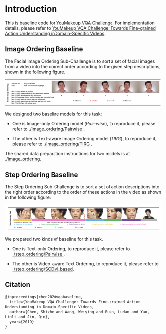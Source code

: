 # Introduction

This is baseline code for [YouMakeup VQA Challenge](https://languageandvision.github.io/youmakeup_vqa/index.html). 
For implementation details, please refer to [YouMakeup VQA Challenge: Towards Fine-grained Action Understanding inDomain-Specific Videos](http://note.youdao.com/).

## Image Ordering Baseline

The Facial Image Ordering Sub-Challenge is to sort a set of facial images from
a video into the correct order according to the given step descriptions, shown in the following figure.

<div style="align: center">
<img src="./pics/image_ordering.png" >
</div>

We designed two baseline models for this task:

- One is Image-only Ordering model (*Pair-wise*), to reproduce it, please refer to [./image_ordering/Pairwise ](https://github.com/AIM3-RUC/Youmakeup_Baseline/tree/master/image_ordering/Pairwise).

- The other is Text-aware Image Ordering model (*TIRG*), to reproduce it, please refer to [./image_ordering/TIRG ](https://github.com/AIM3-RUC/Youmakeup_Baseline/tree/master/image_ordering/TIRG).


The shared data preparation instructions for two models is at [./image_ordering](https://github.com/AIM3-RUC/Youmakeup_Baseline/tree/master/image_ordering).

## Step Ordering Baseline
The Step Ordering Sub-Challenge is to sort a set of action descriptions into the right order according to the order of these actions in the video as shown in the following figure:

<div style="align: center">
<img src="./pics/step_ordering.png" >
</div>

We prepared two kinds of baseline for this task. 

- One is Text-only Ordering, to reproduce it, please refer to [./step_ordering/Pairwise ](https://github.com/AIM3-RUC/Youmakeup_Baseline/tree/master/step_ordering/Pairwise).

- The other is Video-aware Text Ordering, to reproduce it, please refer to [./step_ordering/SCDM_based](https://github.com/AIM3-RUC/Youmakeup_Baseline/tree/master/step_ordering/SCDM_based).


## Citation

```
@inproceedings{chen2020vqabaseline,
  title={YouMakeup VQA Challenge: Towards Fine-grained Action Understanding in Domain-Specific Videos,
  author={Chen, Shizhe and Wang, Weiying and Ruan, Ludan and Yao, Linli and Jin, Qin},
  year={2019}
}
```
